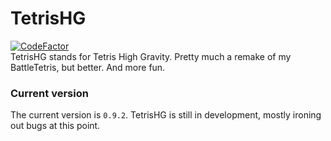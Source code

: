 # TetrisHG  
[![CodeFactor](https://www.codefactor.io/repository/github/leftisttachyon/tetrishg/badge)](https://www.codefactor.io/repository/github/leftisttachyon/tetrishg)  
TetrisHG stands for Tetris High Gravity. Pretty much a remake of my BattleTetris, but better. And more fun.  
### Current version  
The current version is `0.9.2`. TetrisHG is still in development, mostly ironing out bugs at this point.
